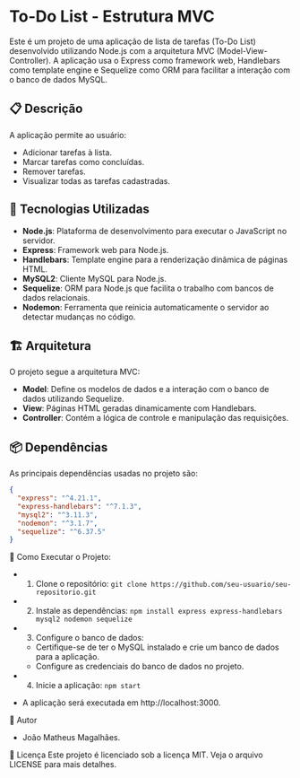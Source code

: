 # To-Do List - Estrutura MVC

Este é um projeto de uma aplicação de lista de tarefas (To-Do List) desenvolvido utilizando Node.js com a arquitetura MVC (Model-View-Controller). A aplicação usa o Express como framework web, Handlebars como template engine e Sequelize como ORM para facilitar a interação com o banco de dados MySQL.

## 📋 Descrição

A aplicação permite ao usuário:
- Adicionar tarefas à lista.
- Marcar tarefas como concluídas.
- Remover tarefas.
- Visualizar todas as tarefas cadastradas.

## 🚀 Tecnologias Utilizadas

- **Node.js**: Plataforma de desenvolvimento para executar o JavaScript no servidor.
- **Express**: Framework web para Node.js.
- **Handlebars**: Template engine para a renderização dinâmica de páginas HTML.
- **MySQL2**: Cliente MySQL para Node.js.
- **Sequelize**: ORM para Node.js que facilita o trabalho com bancos de dados relacionais.
- **Nodemon**: Ferramenta que reinicia automaticamente o servidor ao detectar mudanças no código.

## 🏗️ Arquitetura

O projeto segue a arquitetura MVC:
- **Model**: Define os modelos de dados e a interação com o banco de dados utilizando Sequelize.
- **View**: Páginas HTML geradas dinamicamente com Handlebars.
- **Controller**: Contém a lógica de controle e manipulação das requisições.

## 📦 Dependências

As principais dependências usadas no projeto são:

```json
{
  "express": "^4.21.1",
  "express-handlebars": "^7.1.3",
  "mysql2": "^3.11.3",
  "nodemon": "^3.1.7",
  "sequelize": "^6.37.5"
}
```

📄 Como Executar o Projeto:

  - 1. Clone o repositório: ``` git clone https://github.com/seu-usuario/seu-repositorio.git ```

  - 2. Instale as dependências: ```npm install express express-handlebars mysql2 nodemon sequelize```


  - 3. Configure o banco de dados:

    - Certifique-se de ter o MySQL instalado e crie um banco de dados para a aplicação.
    - Configure as credenciais do banco de dados no projeto.
  
  - 4. Inicie a aplicação: ```npm start```

  - A aplicação será executada em http://localhost:3000.

📌 Autor
  - João Matheus Magalhães.

📜 Licença
Este projeto é licenciado sob a licença MIT. Veja o arquivo LICENSE para mais detalhes.
